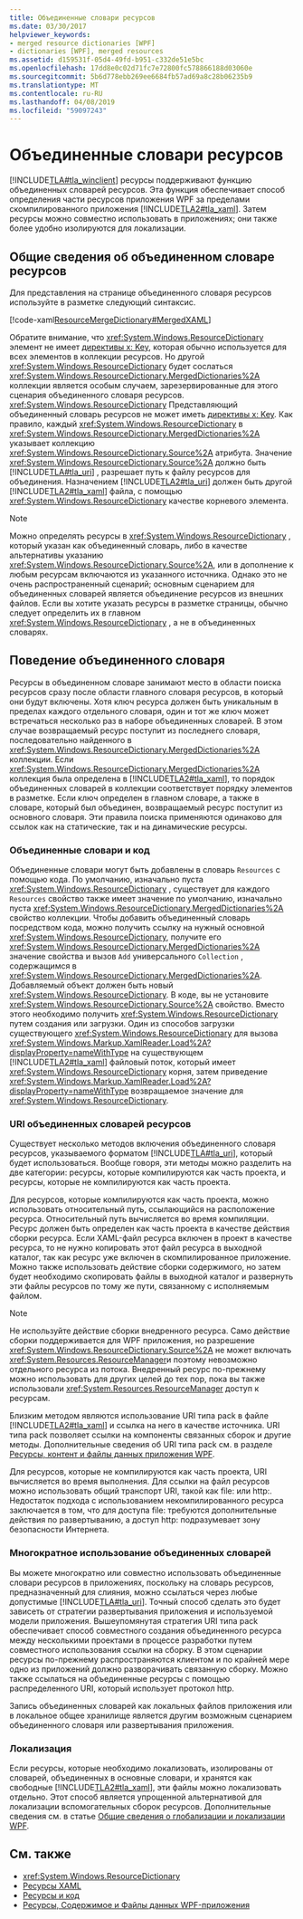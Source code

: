 ```yaml
---
title: Объединенные словари ресурсов
ms.date: 03/30/2017
helpviewer_keywords:
- merged resource dictionaries [WPF]
- dictionaries [WPF], merged resources
ms.assetid: d159531f-05d4-49fd-b951-c332de51e5bc
ms.openlocfilehash: 17dd8e0c02d71fc7e72800fc578866188d03060e
ms.sourcegitcommit: 5b6d778ebb269ee6684fb57ad69a8c28b06235b9
ms.translationtype: MT
ms.contentlocale: ru-RU
ms.lasthandoff: 04/08/2019
ms.locfileid: "59097243"
---
```

# <a name="merged-resource-dictionaries"></a>Объединенные словари ресурсов
[!INCLUDE[TLA#tla_winclient](../../../../includes/tlasharptla-winclient-md.md)] ресурсы поддерживают функцию объединенных словарей ресурсов. Эта функция обеспечивает способ определения части ресурсов приложения WPF за пределами скомпилированного приложения [!INCLUDE[TLA2#tla_xaml](../../../../includes/tla2sharptla-xaml-md.md)]. Затем ресурсы можно совместно использовать в приложениях; они также более удобно изолируются для локализации.  
  
## <a name="introducing-a-merged-resource-dictionary"></a>Общие сведения об объединенном словаре ресурсов  
 Для представления на странице объединенного словаря ресурсов используйте в разметке следующий синтаксис.  
  
 [!code-xaml[ResourceMergeDictionary#MergedXAML](~/samples/snippets/csharp/VS_Snippets_Wpf/ResourceMergeDictionary/CS/default.xaml#mergedxaml)]  
  
 Обратите внимание, что <xref:System.Windows.ResourceDictionary> элемент не имеет [директивы x: Key](../../xaml-services/x-key-directive.md), которая обычно используется для всех элементов в коллекции ресурсов. Но другой <xref:System.Windows.ResourceDictionary> будет сослаться <xref:System.Windows.ResourceDictionary.MergedDictionaries%2A> коллекции является особым случаем, зарезервированные для этого сценария объединенного словаря ресурсов. <xref:System.Windows.ResourceDictionary> Представляющий объединенный словарь ресурсов не может иметь [директивы x: Key](../../xaml-services/x-key-directive.md). Как правило, каждый <xref:System.Windows.ResourceDictionary> в <xref:System.Windows.ResourceDictionary.MergedDictionaries%2A> указывает коллекцию <xref:System.Windows.ResourceDictionary.Source%2A> атрибута. Значение <xref:System.Windows.ResourceDictionary.Source%2A> должно быть [!INCLUDE[TLA#tla_uri](../../../../includes/tlasharptla-uri-md.md)] , разрешает путь к файлу ресурсов для объединения. Назначением [!INCLUDE[TLA2#tla_uri](../../../../includes/tla2sharptla-uri-md.md)] должен быть другой [!INCLUDE[TLA2#tla_xaml](../../../../includes/tla2sharptla-xaml-md.md)] файла, с помощью <xref:System.Windows.ResourceDictionary> качестве корневого элемента.  
  
> [!NOTE]
>  Можно определять ресурсы в <xref:System.Windows.ResourceDictionary> , который указан как объединенный словарь, либо в качестве альтернативы указанию <xref:System.Windows.ResourceDictionary.Source%2A>, или в дополнение к любым ресурсам включаются из указанного источника. Однако это не очень распространенный сценарий; основным сценарием для объединенных словарей является объединение ресурсов из внешних файлов. Если вы хотите указать ресурсы в разметке страницы, обычно следует определить их в главном <xref:System.Windows.ResourceDictionary> , а не в объединенных словарях.  
  
## <a name="merged-dictionary-behavior"></a>Поведение объединенного словаря  
 Ресурсы в объединенном словаре занимают место в области поиска ресурсов сразу после области главного словаря ресурсов, в который они будут включены. Хотя ключ ресурса должен быть уникальным в пределах каждого отдельного словаря, один и тот же ключ может встречаться несколько раз в наборе объединенных словарей. В этом случае возвращаемый ресурс поступит из последнего словаря, последовательно найденного в <xref:System.Windows.ResourceDictionary.MergedDictionaries%2A> коллекции. Если <xref:System.Windows.ResourceDictionary.MergedDictionaries%2A> коллекция была определена в [!INCLUDE[TLA2#tla_xaml](../../../../includes/tla2sharptla-xaml-md.md)], то порядок объединенных словарей в коллекции соответствует порядку элементов в разметке. Если ключ определен в главном словаре, а также в словаре, который был объединен, возвращаемый ресурс поступит из основного словаря. Эти правила поиска применяются одинаково для ссылок как на статические, так и на динамические ресурсы.  
  
### <a name="merged-dictionaries-and-code"></a>Объединенные словари и код  
 Объединенные словари могут быть добавлены в словарь `Resources` с помощью кода. По умолчанию, изначально пуста <xref:System.Windows.ResourceDictionary> , существует для каждого `Resources` свойство также имеет значение по умолчанию, изначально пуста <xref:System.Windows.ResourceDictionary.MergedDictionaries%2A> свойство коллекции. Чтобы добавить объединенный словарь посредством кода, можно получить ссылку на нужный основной <xref:System.Windows.ResourceDictionary>, получите его <xref:System.Windows.ResourceDictionary.MergedDictionaries%2A> значение свойства и вызов `Add` универсального `Collection` , содержащимся в <xref:System.Windows.ResourceDictionary.MergedDictionaries%2A>. Добавляемый объект должен быть новый <xref:System.Windows.ResourceDictionary>. В коде, вы не установите <xref:System.Windows.ResourceDictionary.Source%2A> свойство. Вместо этого необходимо получить <xref:System.Windows.ResourceDictionary> путем создания или загрузки. Один из способов загрузки существующего <xref:System.Windows.ResourceDictionary> для вызова <xref:System.Windows.Markup.XamlReader.Load%2A?displayProperty=nameWithType> на существующем [!INCLUDE[TLA2#tla_xaml](../../../../includes/tla2sharptla-xaml-md.md)] файловый поток, который имеет <xref:System.Windows.ResourceDictionary> корня, затем приведение <xref:System.Windows.Markup.XamlReader.Load%2A?displayProperty=nameWithType> возвращаемое значение для <xref:System.Windows.ResourceDictionary>.  
  
### <a name="merged-resource-dictionary-uris"></a>URI объединенных словарей ресурсов  
 Существует несколько методов включения объединенного словаря ресурсов, указываемого форматом [!INCLUDE[TLA#tla_uri](../../../../includes/tlasharptla-uri-md.md)], который будет использоваться. Вообще говоря, эти методы можно разделить на две категории: ресурсы, которые компилируются как часть проекта, и ресурсы, которые не компилируются как часть проекта.  
  
 Для ресурсов, которые компилируются как часть проекта, можно использовать относительный путь, ссылающийся на расположение ресурса. Относительный путь вычисляется во время компиляции. Ресурс должен быть определен как часть проекта в качестве действия сборки ресурса. Если XAML-файл ресурса включен в проект в качестве ресурса, то не нужно копировать этот файл ресурса в выходной каталог, так как ресурс уже включен в скомпилированное приложение. Можно также использовать действие сборки содержимого, но затем будет необходимо скопировать файлы в выходной каталог и развернуть эти файлы ресурсов по тому же пути, связанному с исполняемым файлом.  
  
> [!NOTE]
>  Не используйте действие сборки внедренного ресурса. Само действие сборки поддерживается для WPF приложения, но разрешение <xref:System.Windows.ResourceDictionary.Source%2A> не может включать <xref:System.Resources.ResourceManager>и поэтому невозможно отдельного ресурса из потока. Внедренный ресурс по-прежнему можно использовать для других целей до тех пор, пока вы также использовали <xref:System.Resources.ResourceManager> доступ к ресурсам.  
  
 Близким методом являются использование URI типа pack в файле [!INCLUDE[TLA2#tla_xaml](../../../../includes/tla2sharptla-xaml-md.md)] и ссылка на него в качестве источника. URI типа pack позволяет ссылки на компоненты связанных сборок и другие методы. Дополнительные сведения об URI типа pack см. в разделе [Ресурсы, контент и файлы данных приложения WPF](../app-development/wpf-application-resource-content-and-data-files.md).  
  
 Для ресурсов, которые не компилируются как часть проекта, URI вычисляется во время выполнения. Для ссылки на файл ресурсов можно использовать общий транспорт URI, такой как file: или http:. Недостаток подхода с использованием некомпилированного ресурса заключается в том, что для доступа file: требуются дополнительные действия по развертыванию, а доступ http: подразумевает зону безопасности Интернета.  
  
### <a name="reusing-merged-dictionaries"></a>Многократное использование объединенных словарей  
 Вы можете многократно или совместно использовать объединенные словари ресурсов в приложениях, поскольку на словарь ресурсов, предназначенный для слияния, можно ссылаться через любые допустимые [!INCLUDE[TLA#tla_uri](../../../../includes/tlasharptla-uri-md.md)]. Точный способ сделать это будет зависеть от стратегии развертывания приложения и используемой модели приложения. Вышеупомянутая стратегия URI типа pack обеспечивает способ совместного создания объединенного ресурса между несколькими проектами в процессе разработки путем совместного использования ссылки на сборку. В этом сценарии ресурсы по-прежнему распространяются клиентом и по крайней мере одно из приложений должно разворачивать связанную сборку. Можно также ссылаться на объединенные ресурсы с помощью распределенного URI, который использует протокол http.  
  
 Запись объединенных словарей как локальных файлов приложения или в локальное общее хранилище является другим возможным сценарием объединенного словаря или развертывания приложения.  
  
### <a name="localization"></a>Локализация  
 Если ресурсы, которые необходимо локализовать, изолированы от словарей, объединенных в основные словари, и хранятся как свободные [!INCLUDE[TLA2#tla_xaml](../../../../includes/tla2sharptla-xaml-md.md)], эти файлы можно локализовать отдельно. Этот способ является упрощенной альтернативой для локализации вспомогательных сборок ресурсов. Дополнительные сведения см. в статье [Общие сведения о глобализации и локализации WPF](wpf-globalization-and-localization-overview.md).  
  
## <a name="see-also"></a>См. также

- <xref:System.Windows.ResourceDictionary>
- [Ресурсы XAML](xaml-resources.md)
- [Ресурсы и код](resources-and-code.md)
- [Ресурсы, Содержимое и Файлы данных WPF-приложения](../app-development/wpf-application-resource-content-and-data-files.md)
